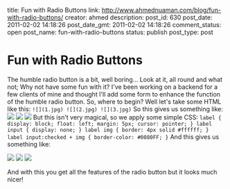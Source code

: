 title: Fun with Radio Buttons
link: http://www.ahmednuaman.com/blog/fun-with-radio-buttons/
creator: ahmed
description: 
post_id: 630
post_date: 2011-02-02 14:18:26
post_date_gmt: 2011-02-02 14:18:26
comment_status: open
post_name: fun-with-radio-buttons
status: publish
post_type: post

# Fun with Radio Buttons

The humble radio button is a bit, well boring...  Look at it, all round and what not; Why not have some fun with it? I've been working on a backend for a few clients of mine and thought I'll add some form to enhance the function of the humble radio button. So, where to begin? Well let's take some HTML like this: ` ![](1.jpg) ![](2.jpg) ![](3.jpg) ` So this gives us something like:  ![](http://ahmednuaman.com/blog/wp-content/uploads/2011/02/1.jpg) ![](http://ahmednuaman.com/blog/wp-content/uploads/2011/02/2.jpg) ![](http://ahmednuaman.com/blog/wp-content/uploads/2011/02/3.jpg) But this isn't very magical, so we apply some simple CSS: ` label { display: block; float: left; margin: 5px; cursor: pointer; } label input { display: none; } label img { border: 4px solid #ffffff; } label input:checked + img { border-color: #0080FF; } ` And this gives us something like: 

![](http://ahmednuaman.com/blog/wp-content/uploads/2011/02/1.jpg) ![](http://ahmednuaman.com/blog/wp-content/uploads/2011/02/2.jpg) ![](http://ahmednuaman.com/blog/wp-content/uploads/2011/02/3.jpg)

And with this you get all the features of the radio button but it looks much nicer!
